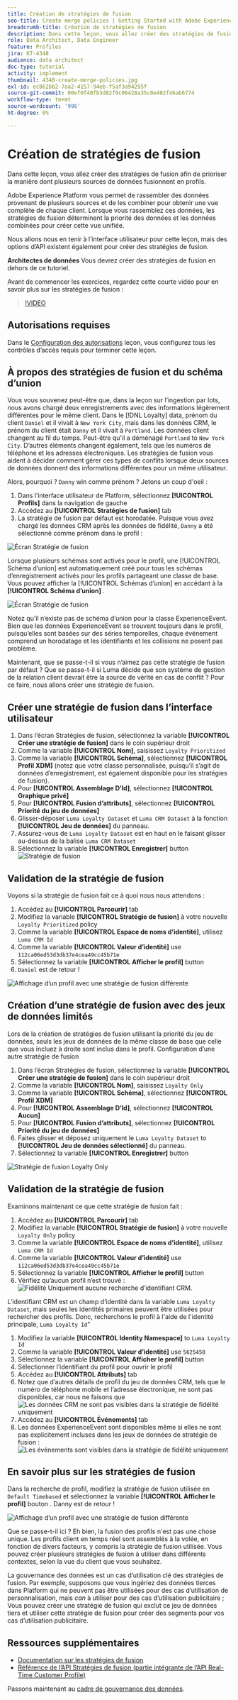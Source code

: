 ```yaml
---
title: Création de stratégies de fusion
seo-title: Create merge policies | Getting Started with Adobe Experience Platform for Data Architects and Data Engineers
breadcrumb-title: Création de stratégies de fusion
description: Dans cette leçon, vous allez créer des stratégies de fusion afin de déterminer comment les données sont fusionnées en profils.
role: Data Architect, Data Engineer
feature: Profiles
jira: KT-4348
audience: data architect
doc-type: tutorial
activity: implement
thumbnail: 4348-create-merge-policies.jpg
exl-id: ec862bb2-7aa2-4157-94eb-f5af3a94295f
source-git-commit: 00ef0f40fb3d82f0c06428a35c0e402f46ab6774
workflow-type: tm+mt
source-wordcount: '996'
ht-degree: 0%

---
```


# Création de stratégies de fusion

<!--20 min-->

Dans cette leçon, vous allez créer des stratégies de fusion afin de prioriser la manière dont plusieurs sources de données fusionnent en profils.

Adobe Experience Platform vous permet de rassembler des données provenant de plusieurs sources et de les combiner pour obtenir une vue complète de chaque client. Lorsque vous rassemblez ces données, les stratégies de fusion déterminent la priorité des données et les données combinées pour créer cette vue unifiée.

Nous allons nous en tenir à l’interface utilisateur pour cette leçon, mais des options d’API existent également pour créer des stratégies de fusion.

**Architectes de données** Vous devrez créer des stratégies de fusion en dehors de ce tutoriel.

Avant de commencer les exercices, regardez cette courte vidéo pour en savoir plus sur les stratégies de fusion :
>[!VIDEO](https://video.tv.adobe.com/v/330433?learn=on)

## Autorisations requises

Dans le [Configuration des autorisations](configure-permissions.md) leçon, vous configurez tous les contrôles d’accès requis pour terminer cette leçon.

<!--* Permission items **[!UICONTROL Profile Management]** > **[!UICONTROL View Merge Policies]** and **[!UICONTROL Manage Merge Policies]**
* Permission item **[!UICONTROL Profile Management]** > **[!UICONTROL View Profiles]** and **[!UICONTROL Manage Profiles]**
* Permission item **[!UICONTROL Sandboxes]** > `Luma Tutorial`
* User-role access to the `Luma Tutorial Platform` product profile
-->

## À propos des stratégies de fusion et du schéma d’union

Vous vous souvenez peut-être que, dans la leçon sur l’ingestion par lots, nous avons chargé deux enregistrements avec des informations légèrement différentes pour le même client. Dans le [!DNL Loyalty] data, prénom du client `Daniel` et il vivait à `New York City`, mais dans les données CRM, le prénom du client était `Danny` et il vivait à `Portland`. Les données client changent au fil du temps. Peut-être qu&#39;il a déménagé `Portland` to `New York City`. D’autres éléments changent également, tels que les numéros de téléphone et les adresses électroniques. Les stratégies de fusion vous aident à décider comment gérer ces types de conflits lorsque deux sources de données donnent des informations différentes pour un même utilisateur.

Alors, pourquoi ? `Danny` win comme prénom ? Jetons un coup d&#39;oeil :

1. Dans l’interface utilisateur de Platform, sélectionnez **[!UICONTROL Profils]** dans la navigation de gauche
1. Accédez au **[!UICONTROL Stratégies de fusion]** tab
1. La stratégie de fusion par défaut est horodatée. Puisque vous avez chargé les données CRM après les données de fidélité, `Danny` a été sélectionné comme prénom dans le profil :

![Écran Stratégie de fusion](assets/mergepolicies-default.png)

Lorsque plusieurs schémas sont activés pour le profil, une [!UICONTROL Schéma d’union] est automatiquement créé pour tous les schémas d’enregistrement activés pour les profils partageant une classe de base. Vous pouvez afficher la [!UICONTROL Schémas d’union] en accédant à la **[!UICONTROL Schéma d’union]** .

![Écran Stratégie de fusion](assets/mergepolicies-unionSchema.png)

Notez qu’il n’existe pas de schéma d’union pour la classe ExperienceEvent. Bien que les données ExperienceEvent se trouvent toujours dans le profil, puisqu’elles sont basées sur des séries temporelles, chaque événement comprend un horodatage et les identifiants et les collisions ne posent pas problème.

Maintenant, que se passe-t-il si vous n’aimez pas cette stratégie de fusion par défaut ? Que se passe-t-il si Luma décide que son système de gestion de la relation client devrait être la source de vérité en cas de conflit ? Pour ce faire, nous allons créer une stratégie de fusion.

## Créer une stratégie de fusion dans l’interface utilisateur

1. Dans l’écran Stratégies de fusion, sélectionnez la variable **[!UICONTROL Créer une stratégie de fusion]** dans le coin supérieur droit
1. Comme la variable **[!UICONTROL Nom]**, saisissez `Loyalty Prioritized`
1. Comme la variable **[!UICONTROL Schéma]**, sélectionnez **[!UICONTROL Profil XDM]** (notez que votre classe personnalisée, puisqu’il s’agit de données d’enregistrement, est également disponible pour les stratégies de fusion).
1. Pour **[!UICONTROL Assemblage D’Id]**, sélectionnez **[!UICONTROL Graphique privé]**
1. Pour **[!UICONTROL Fusion d’attributs]**, sélectionnez **[!UICONTROL Priorité du jeu de données]**
1. Glisser-déposer `Luma Loyalty Dataset` et `Luma CRM Dataset` à la fonction **[!UICONTROL Jeu de données]** du panneau.
1. Assurez-vous de `Luma Loyalty Dataset` est en haut en le faisant glisser au-dessus de la balise `Luma CRM Dataset`
1. Sélectionnez la variable **[!UICONTROL Enregistrer]** button
   <!--do i need to explain Private Graph? Is that GA?-->
   ![Stratégie de fusion](assets/mergepolicies-newPolicy.png)

## Validation de la stratégie de fusion

Voyons si la stratégie de fusion fait ce à quoi nous nous attendons :

1. Accédez au **[!UICONTROL Parcourir]** tab
1. Modifiez la variable **[!UICONTROL Stratégie de fusion]** à votre nouvelle `Loyalty Prioritized` policy
1. Comme la variable **[!UICONTROL Espace de noms d’identité]**, utilisez `Luma CRM Id`
1. Comme la variable **[!UICONTROL Valeur d’identité]** use `112ca06ed53d3db37e4cea49cc45b71e`
1. Sélectionnez la variable **[!UICONTROL Afficher le profil]** button
1. `Daniel` est de retour !

![Affichage d’un profil avec une stratégie de fusion différente](assets/mergepolicies-lookupProfileWithMergePolicy.png)

## Création d’une stratégie de fusion avec des jeux de données limités

Lors de la création de stratégies de fusion utilisant la priorité du jeu de données, seuls les jeux de données de la même classe de base que celle que vous incluez à droite sont inclus dans le profil. Configuration d’une autre stratégie de fusion

1. Dans l’écran Stratégies de fusion, sélectionnez la variable **[!UICONTROL Créer une stratégie de fusion]** dans le coin supérieur droit
1. Comme la variable **[!UICONTROL Nom]**, saisissez  `Loyalty Only`
1. Comme la variable **[!UICONTROL Schéma]**, sélectionnez **[!UICONTROL Profil XDM]**
1. Pour **[!UICONTROL Assemblage D’Id]**, sélectionnez **[!UICONTROL Aucun]**
1. Pour **[!UICONTROL Fusion d’attributs]**, sélectionnez **[!UICONTROL Priorité du jeu de données]**
1. Faites glisser et déposez uniquement le `Luma Loyalty Dataset` to **[!UICONTROL Jeu de données sélectionné]** du panneau.
1. Sélectionnez la variable **[!UICONTROL Enregistrer]** button

![Stratégie de fusion Loyalty Only](assets/mergepolicies-loyaltyOnly.png)

## Validation de la stratégie de fusion

Examinons maintenant ce que cette stratégie de fusion fait :

1. Accédez au **[!UICONTROL Parcourir]** tab
1. Modifiez la variable **[!UICONTROL Stratégie de fusion]** à votre nouvelle `Loyalty Only` policy
1. Comme la variable **[!UICONTROL Espace de noms d’identité]**, utilisez `Luma CRM Id`
1. Comme la variable **[!UICONTROL Valeur d’identité]** use `112ca06ed53d3db37e4cea49cc45b71e`
1. Sélectionnez la variable **[!UICONTROL Afficher le profil]** button
1. Vérifiez qu’aucun profil n’est trouvé :
   ![Fidélité Uniquement aucune recherche d’identifiant CRM.](assets/mergepolicies-loyaltyOnly-noCrmLookup.png)

L’identifiant CRM est un champ d’identité dans la variable `Luma Loyalty Dataset`, mais seules les identités primaires peuvent être utilisées pour rechercher des profils. Donc, recherchons le profil à l&#39;aide de l&#39;identité principale, `Luma Loyalty Id`&quot;

1. Modifiez la variable **[!UICONTROL Identity Namespace]** to `Luma Loyalty Id`
1. Comme la variable **[!UICONTROL Valeur d’identité]** use `5625458`
1. Sélectionnez la variable **[!UICONTROL Afficher le profil]** button
1. Sélectionner l’identifiant du profil pour ouvrir le profil
1. Accédez au **[!UICONTROL Attributs]** tab
1. Notez que d’autres détails de profil du jeu de données CRM, tels que le numéro de téléphone mobile et l’adresse électronique, ne sont pas disponibles, car nous ne faisons que
   ![Les données CRM ne sont pas visibles dans la stratégie de fidélité uniquement](assets/mergepolicies-loyaltyOnly-attributes.png)
1. Accédez au **[!UICONTROL Événements]** tab
1. Les données ExperienceEvent sont disponibles même si elles ne sont pas explicitement incluses dans les jeux de données de stratégie de fusion :
   ![Les événements sont visibles dans la stratégie de fidélité uniquement](assets/mergepolicies-loyaltyOnly-events.png)

## En savoir plus sur les stratégies de fusion

Dans la recherche de profil, modifiez la stratégie de fusion utilisée en `Default Timebased` et sélectionnez la variable **[!UICONTROL Afficher le profil]** bouton . Danny est de retour !

![Affichage d’un profil avec une stratégie de fusion différente](assets/mergepolicies-backToDanny.png)

Que se passe-t-il ici ? Eh bien, la fusion des profils n&#39;est pas une chose unique. Les profils client en temps réel sont assemblés à la volée, en fonction de divers facteurs, y compris la stratégie de fusion utilisée. Vous pouvez créer plusieurs stratégies de fusion à utiliser dans différents contextes, selon la vue du client que vous souhaitez.

La gouvernance des données est un cas d’utilisation clé des stratégies de fusion. Par exemple, supposons que vous ingériez des données tierces dans Platform qui ne peuvent pas être utilisées pour des cas d’utilisation de personnalisation, mais _can_ à utiliser pour des cas d’utilisation publicitaire ; Vous pouvez créer une stratégie de fusion qui exclut ce jeu de données tiers et utiliser cette stratégie de fusion pour créer des segments pour vos cas d’utilisation publicitaire.

## Ressources supplémentaires

* [Documentation sur les stratégies de fusion](https://experienceleague.adobe.com/docs/experience-platform/profile/merge-policies/overview.html)
* [Référence de l’API Stratégies de fusion (partie intégrante de l’API Real-Time Customer Profile)](https://www.adobe.io/experience-platform-apis/references/profile/#tag/Merge-policies)

Passons maintenant au [cadre de gouvernance des données](apply-data-governance-framework.md).

